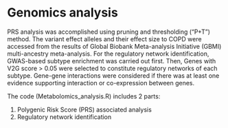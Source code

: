 # Genomics analysis
PRS analysis was accomplished using pruning and thresholding (“P+T”) method. The variant effect alleles and their effect size to COPD were accessed from the results of Global Biobank Meta-analysis Initiative (GBMI) multi-ancestry meta-analysis. For the regulatory network identification, GWAS-based subtype enrichment was carried out first. Then, Genes with V2G score > 0.05 were selected to constitute regulatory networks of each subtype. Gene-gene interactions were considered if there was at least one evidence supporting interaction or co-expression between genes.

The code (Metabolomics_analysis.R) includes 2 parts:
1. Polygenic Risk Score (PRS) associated analysis
2. Regulatory network identification
